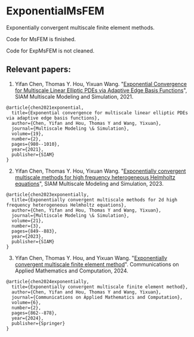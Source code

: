 # ExponentialMsFEM
Exponentially convergent multiscale finite element methods.

Code for MsFEM is finished. 

Code for ExpMsFEM is not cleaned.

## Relevant papers:
1. Yifan Chen, Thomas Y. Hou, Yixuan Wang. "[Exponential Convergence for Multiscale Linear Elliptic PDEs via Adaptive Edge Basis Functions](https://arxiv.org/abs/2007.07418)", SIAM Multiscale Modeling and Simulation, 2021.
```
@article{chen2021exponential,
  title={Exponential convergence for multiscale linear elliptic PDEs via adaptive edge basis functions},
  author={Chen, Yifan and Hou, Thomas Y and Wang, Yixuan},
  journal={Multiscale Modeling \& Simulation},
  volume={19},
  number={2},
  pages={980--1010},
  year={2021},
  publisher={SIAM}
}
```


2. Yifan Chen, Thomas Y. Hou, Yixuan Wang. "[Exponentially convergent multiscale methods for high frequency heterogeneous Helmholtz equations](https://arxiv.org/abs/2105.04080)", SIAM Multiscale Modeling and Simulation, 2023.
```
@article{chen2023exponentially,
  title={Exponentially convergent multiscale methods for 2d high frequency heterogeneous Helmholtz equations},
  author={Chen, Yifan and Hou, Thomas Y and Wang, Yixuan},
  journal={Multiscale Modeling \& Simulation},
  volume={21},
  number={3},
  pages={849--883},
  year={2023},
  publisher={SIAM}
}
```
3. Yifan Chen, Thomas Y. Hou, and Yixuan Wang. "[Exponentially convergent multiscale finite element method](https://link.springer.com/article/10.1007/s42967-023-00260-2)". Communications on Applied Mathematics and Computation, 2024.
```
@article{chen2024exponentially,
  title={Exponentially convergent multiscale finite element method},
  author={Chen, Yifan and Hou, Thomas Y and Wang, Yixuan},
  journal={Communications on Applied Mathematics and Computation},
  volume={6},
  number={2},
  pages={862--878},
  year={2024},
  publisher={Springer}
}
```
